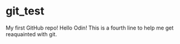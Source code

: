 # git_test
My first GitHub repo!
Hello Odin!
This is a fourth line to help me get reaquainted with git.